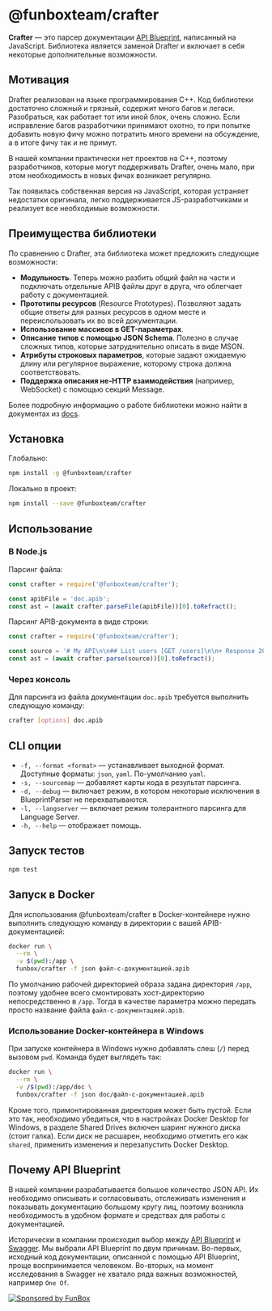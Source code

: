 # @funboxteam/crafter

**Crafter** — это парсер документации [API Blueprint](https://apiblueprint.org/), написанный на JavaScript.
Библиотека является заменой Drafter и включает в себя некоторые дополнительные возможности.

## Мотивация

Drafter реализован на языке программирования C++. Код библиотеки достаточно
сложный и грязный, содержит много багов и легаси. Разобраться, как работает тот
или иной блок, очень сложно. Если исправление багов разработчики принимают
охотно, то при попытке добавить новую фичу можно потратить много времени на обсуждение,
а в итоге фичу так и не примут.

В нашей компании практически нет проектов на C++, поэтому разработчиков, которые могут
поддерживать Drafter, очень мало, при этом необходимость в новых фичах возникает
регулярно.

Так появилась собственная версия на JavaScript, которая устраняет недостатки оригинала,
легко поддерживается JS-разработчиками и реализует все необходимые возможности.

## Преимущества библиотеки

По сравнению с Drafter, эта библиотека может предложить следующие возможности:

- **Модульность**. Теперь можно разбить общий файл на части и подключать отдельные APIB файлы друг в друга, что
  облегчает работу с документацией.
- **Прототипы ресурсов** (Resource Prototypes). Позволяют задать общие ответы для разных ресурсов в
  одном месте и переиспользовать их во всей документации.
- **Использование массивов в GET-параметрах**.
- **Описание типов с помощью JSON Schema**. Полезно в случае сложных типов, которые затруднительно описать в виде MSON.
- **Атрибуты строковых параметров**, которые задают ожидаемую длину или регулярное выражение, которому строка должна соответствовать.
- **Поддержка описания не-HTTP взаимодействия** (например, WebSocket) с помощью секций Message.

Более подробную информацию о работе библиотеки можно найти в документах из [docs](docs).

## Установка

Глобально:

```bash
npm install -g @funboxteam/crafter
```

Локально в проект:

```bash
npm install --save @funboxteam/crafter
```

## Использование

### В Node.js

Парсинг файла:

```javascript
const crafter = require('@funboxteam/crafter');

const apibFile = 'doc.apib';
const ast = (await crafter.parseFile(apibFile))[0].toRefract();
```

Парсинг APIB-документа в виде строки:

```javascript
const crafter = require('@funboxteam/crafter');

const source = '# My API\n\n## List users [GET /users]\n\n+ Response 200';
const ast = (await crafter.parse(source))[0].toRefract();
```

### Через консоль

Для парсинга из файла документации `doc.apib` требуется выполнить следующую
команду:

```bash
crafter [options] doc.apib
```

## CLI опции

- `-f, --format <format>` — устанавливает выходной формат. Доступные форматы: `json`, `yaml`. По-умолчанию `yaml`.
- `-s, --sourcemap` — добавляет карты кода в результат парсинга.
- `-d, --debug` — включает режим, в котором некоторые исключения в BlueprintParser не перехватываются.
- `-l, --langserver` — включает режим толерантного парсинга для Language Server.
- `-h, --help` — отображает помощь.

## Запуск тестов

```bash
npm test
```

## Запуск в Docker

Для использования @funboxteam/crafter в Docker-контейнере нужно выполнить следующую
команду в директории с вашей APIB-документацией:

```bash
docker run \
  --rm \
  -v $(pwd):/app \
  funbox/crafter -f json файл-с-документацией.apib
```

По умолчанию рабочей директорией образа задана директория `/app`, поэтому
удобнее всего смонтировать хост-директорию непосредственно в `/app`. Тогда в
качестве параметра можно передать просто название файла
`файл-с-документацией.apib`.

### Использование Docker-контейнера в Windows

При запуске контейнера в Windows нужно добавлять слеш (`/`) перед вызовом `pwd`.
Команда будет выглядеть так:

```bash
docker run \
  --rm \
  -v /$(pwd):/app/doc \
  funbox/crafter -f json doc/файл-с-документацией.apib
```

Кроме того, примонтированная директория может быть пустой. Если это так,
необходимо убедиться, что в настройках Docker Desktop for Windows, в разделе
Shared Drives включен шаринг нужного диска (стоит галка). Если диск не расшарен,
необходимо отметить его как `shared`, применить изменения и перезапустить Docker
Desktop.

## Почему API Blueprint

В нашей компании разрабатывается большое количество JSON API. Их необходимо
описывать и согласовывать, отслеживать изменения и показывать документацию
большому кругу лиц, поэтому возникла необходимость в удобном формате и средствах для
работы с документацией. 

Исторически в компании происходил выбор между
[API Blueprint](https://apiblueprint.org/) и [Swagger](https://swagger.io/). Мы
выбрали API Blueprint по двум причинам. Во-первых, исходный код документации,
описанной с помощью API Blueprint, проще воспринимается человеком. Во-вторых, на
момент исследования в Swagger не хватало ряда важных возможностей, например `One
Of`.

[![Sponsored by FunBox](https://funbox.ru/badges/sponsored_by_funbox_centered.svg)](https://funbox.ru)
